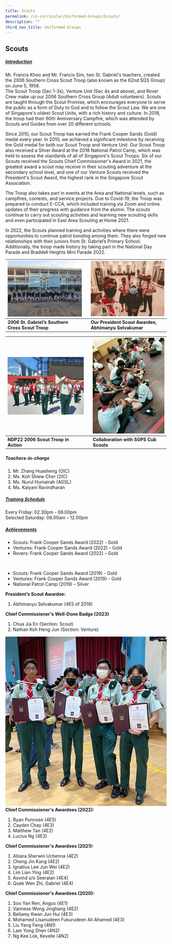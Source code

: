 ```yaml
---
title: Scouts
permalink: /co-curricular/Uniformed-Groups/Scouts/
description: ""
third_nav_title: Uniformed Groups
---
```

## Scouts

##### <u>Introduction</u>
Mr. Francis Khoo and Mr. Francis Sim, two St. Gabriel's teachers, created the 2006 Southern Cross Scout Troop (also known as the 62nd SGS Group) on June 5, 1958. <br>The Scout Troop (Sec 1-3s), Venture Unit (Sec 4s and above), and Rover Crew make up our 2006 Southern Cross Group (Adult volunteers). Scouts are taught through the Scout Promise, which encourages everyone to serve the public as a form of Duty to God and to follow the Scout Law. We are one of Singapore's oldest Scout Units, with a rich history and culture. In 2018, the troop had their 60th Anniversary Campfire, which was attended by Scouts and Guides from over 20 different schools.

Since 2010, our Scout Troop has earned the Frank Cooper Sands (Gold) medal every year. In 2010, we achieved a significant milestone by receiving the Gold medal for both our Scout Troop and Venture Unit. Our Scout Troop also received a Silver Award at the 2018 National Patrol Camp, which was held to assess the standards of all of Singapore's Scout Troops. Six of our Scouts received the Scouts Chief Commissioner's Award in 2021, the greatest award a scout may receive in their scouting adventure at the secondary school level, and one of our Venture Scouts received the President's Scout Award, the highest rank in the Singapore Scout Association.

The Troop also takes part in events at the Area and National levels, such as campfires, contests, and service projects. Due to Covid-19, the Troop was prepared to conduct E-CCA, which included training via Zoom and online updates of their progress with guidance from the alumni. The scouts continue to carry out scouting activities and learning new scouting skills and even participated in East Area Scouting at Home 2021.

In 2022, the Scouts planned training and activities where there were opportunities to continue patrol bonding among them. They also forged new relationships with their juniors from St. Gabriel’s Primary School. Additionally, the troop made history by taking part in the National Day Parade and Braddell Heights Mini Parade 2022.

<table class="tg">
  <thead>
    <tr>
      <th class="tg-tlx9"><img style="width:100%" src="/images/CCA/Uniformed%20Groups/Scouts/Scout.png" alt="Scout"></th>
      <th class="tg-tlx9"></th>
      <th class="tg-tlx9"><img class="tg-tlx9" alt=""><img style="width:100%" src="/images/CCA/Uniformed%20Groups/Scouts/Scouts%201.png" alt="Scouts%201"></th>
    </tr>
  </thead>
  <tbody>
    <tr>
      <td class="tg-apyk"><span style="font-weight:bold;background-color:transparent">2006 St. Gabriel’s Southern Cross Scout Troop</span></td>
      <td class="tg-apyk"><br></td>
      <td class="tg-apyk"><span style="font-weight:bold;background-color:transparent">Our President Scout Awardee, Abhimanyu Selvakumar</span></td>
    </tr>
  </tbody>
</table>

<table class="tg">
  <thead>
    <tr>
      <th class="tg-tlx9"><img style="width:100%" src="/images/CCA/Uniformed%20Groups/Scouts/Scouts%202.jpeg" alt="Scouts%202"></th>
      <th class="tg-tlx9"></th>
      <th class="tg-tlx9"><img class="tg-tlx9" alt=""><img style="width:100%" src="/images/CCA/Uniformed%20Groups/Scouts/Scouts%203.jpeg" alt="Scouts%203"></th>
    </tr>
  </thead>
  <tbody>
    <tr>
      <td class="tg-apyk"><span style="font-weight:bold;background-color:transparent">NDP22 2006 Scout Troop in Action</span></td>
      <td class="tg-apyk"><br></td>
      <td class="tg-apyk"><span style="font-weight:bold;background-color:transparent">Collaboration with SGPS Cub Scouts</span></td>
    </tr>
  </tbody>
</table>

##### Teachers-in-charge<br>
1.  Mr. Zhang Huasheng (OIC)<br>
2. Ms. Koh Shiew Cher (2IC)<br>
3. Ms. Nurul Humairah (AGSL)<br>
4. Ms. Kalyani Ravindharan

##### <u>Training Schedule</u>
Every Friday: 02.30pm - 06.00pm  
Selected Saturday: 08.00am – 12.00pm


##### <u>Achievements</u><br>
*   Scouts: Frank Cooper Sands Award (2022) - Gold<br>
*   Ventures: Frank Cooper Sands Award (2022) - Gold<br>
*   Rovers: Frank Cooper Sands Award (2022) – Gold

<br>

*   Scouts: Frank Cooper Sands Award (2019) - Gold<br>
*   Ventures: Frank Cooper Sands Award (2019) - Gold<br>
*   National Patrol Camp (2019) – Silver


**President’s Scout Awardee:**  
1. Abhimanyu Selvakumar (4E5 of 2018)

 **Chief Commissioner's Well-Done Badge (2023)**
 1. Chua Jia En (Section: Scout)
 2. Nathan Koh Heng Jun (Section: Venture)

![](/images/CCA/Uniformed%20Groups/Scouts/chief%20commissioner%20awardees%20(2022).jpg)
**Chief Commissioner's Awardees (2022):**  
1. Ryan Punnose (4E5)<br>
2. Cayden Chay (4E3)<br>
3. Matthew Tan (4E2)<br>
4. Lucius Ng (4E3)<br>

**Chief Commissioner's Awardees (2021):**  
1. Abiara Sherwin Uchenna (4E2)<br>
2. Cheng Jin Kang (4E2)<br>
3. Ignatius Lee Jun Wei (4E2)<br>
4. Lim Lian Ying (4E2)<br>
5. Asvind s/o Seeralan (4E4)<br>
6. Quek Wen Zhi, Gabriel (4E4)

**Chief Commissioner's Awardees (2020):**<br>
1. Soo Yan Ren, Angus (4E1)<br>
2. Vanness Wong Jinghang (4E2)<br>
3. Bellamy Kwan Jun Hui (4E3)<br>
4. Mohamed Lisanudeen Fukurudeen Ali Ahamed (4E3)<br>
5. Liu Yang Feng (4N1)<br>
6. Lam Yong Shen (4N2)<br>
7. Ng Kee Lok, Kevelle (4N2)